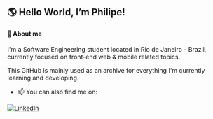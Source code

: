 ## 🌎 Hello World, I’m Philipe!

#### 📌 About me

I'm a Software Engineering student located in Rio de Janeiro - Brazil, currently focused on front-end web & mobile related topics.

This GitHub is mainly used as an archive for everything I'm currently learning and developing.


- 📫 You can also find me on:

[![LinkedIn](https://img.shields.io/badge/LinkedIn-0077B5?style=flat&logo=linkedin&logoColor=white)](https://linkedin.com/in/phislipe)
